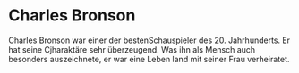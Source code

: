 # Charles Bronson

Charles Bronson war einer der bestenSchauspieler des 20. Jahrhunderts. Er hat seine Cjharaktäre sehr überzeugend. Was ihn als Mensch auch besonders auszeichnete, er war eine Leben land mit seiner Frau verheiratet.
